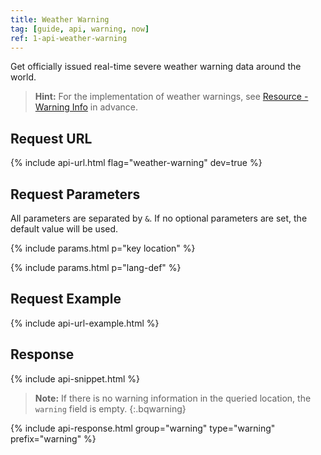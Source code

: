 ```yaml
---
title: Weather Warning
tag: [guide, api, warning, now]
ref: 1-api-weather-warning
---
```


Get officially issued real-time severe weather warning data around the world.

> **Hint:** For the implementation of weather warnings, see [Resource - Warning Info](/en/docs/resource/warning-info/) in advance.

## Request URL

{% include api-url.html flag="weather-warning" dev=true %}

## Request Parameters

All parameters are separated by `&`. If no optional parameters are set, the default value will be used.

{% include params.html p="key location" %}

{% include params.html p="lang-def" %}

## Request Example

{% include api-url-example.html %}

## Response

{% include api-snippet.html %}

> **Note:** If there is no warning information in the queried location, the `warning` field is empty.
{:.bqwarning}

{% include api-response.html group="warning" type="warning" prefix="warning" %}

